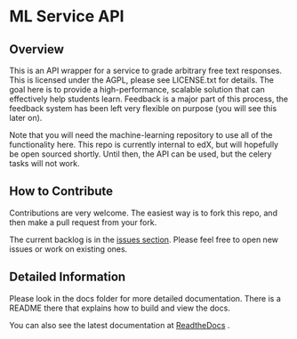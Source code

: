 ML Service API
====================

Overview
---------------------
This is an API wrapper for a service to grade arbitrary free text responses.
This is licensed under the AGPL, please see LICENSE.txt for details.
The goal here is to provide a high-performance, scalable solution that can effectively help students learn.
Feedback is a major part of this process, the feedback system has been left very flexible on purpose (you will see this later on).

Note that you will need the machine-learning repository to use all of the functionality here.  This repo is currently internal to edX, but will
hopefully be open sourced shortly.  Until then, the API can be used, but the celery tasks will not work.

How to Contribute
-----------------------
Contributions are very welcome.  The easiest way is to fork this repo, and then make a pull request from your fork.

The current backlog is in the [issues section](http://github.com/edx/ml-service-api/issues?labels=&page=1&state=open).
Please feel free to open new issues or work on existing ones.

Detailed Information
-------------------------
Please look in the docs folder for more detailed documentation.  There is a README there that explains how to build
and view the docs.

You can also see the latest documentation at [ReadtheDocs](http://ml-api.readthedocs.org/en/latest/) .